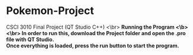 # Pokemon-Project
CSCI 3010 Final Project (QT Studio C++)
<\br>
<b>Running the Program <\b> <\br>
In order to run this, download the Project folder and open the .pro file with QT Studio. </br>
Once everything is loaded, press the run button to start the program.
